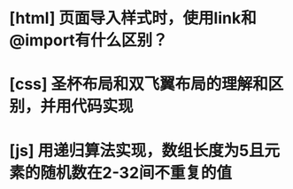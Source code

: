 # [html] 页面导入样式时，使用link和@import有什么区别？
# [css] 圣杯布局和双飞翼布局的理解和区别，并用代码实现
# [js] 用递归算法实现，数组长度为5且元素的随机数在2-32间不重复的值